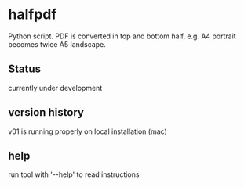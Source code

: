 # halfpdf
Python script. PDF is converted in top and bottom half, e.g. A4 
portrait becomes twice A5 landscape.

## Status
currently under development

## version history
v01 is running properly on local installation (mac)


## help
run tool with '--help' to read instructions
